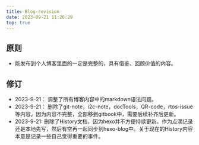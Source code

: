 ```yaml
---
title: Blog-revision
date: 2023-09-21 11:26:29
top: true
---
```


## 原则

- 能发布到个人博客里面的一定是完整的，具有借鉴、回顾价值的内容。

## 修订

- 2023-9-21： 调整了所有博客内容中的markdown语法问题。
- 2023-9-21： 删除了git-note，i2c-note，docTools，QR-code，rtos-issue等内容。因为内容不完整，全部移到gitbook中，需要后续补齐后更新。
- 2023-9-21:  删除了History文档，因为hexo并不方便持续更新。作为点滴记录还是本地先写，然后有空再一起同步到hexo-blog中。关于现在的History内容本意是记录一些自己觉得重要的事件。
